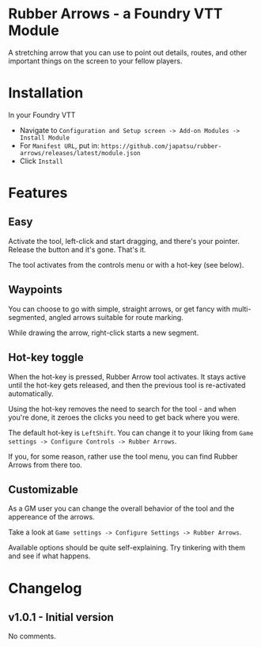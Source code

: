 # Rubber Arrows - a Foundry VTT Module

A stretching arrow that you can use to point out details, routes, and other important things on the screen to your fellow players.

# Installation

In your Foundry VTT 
- Navigate to `Configuration and Setup screen -> Add-on Modules -> Install Module`
- For `Manifest URL`, put in: `https://github.com/japatsu/rubber-arrows/releases/latest/module.json`
- Click `Install`

# Features

## Easy

Activate the tool, left-click and start dragging, and there's your pointer. Release the button and it's gone. That's it.

The tool activates from the controls menu or with a hot-key (see below).

## Waypoints

You can choose to go with simple, straight arrows, or get fancy with multi-segmented, angled arrows suitable for route marking.

While drawing the arrow, right-click starts a new segment. 

## Hot-key toggle

When the hot-key is pressed, Rubber Arrow tool activates. It stays active until the hot-key gets released, and then the previous tool is re-activated automatically. 

Using the hot-key removes the need to search for the tool - and when you're done, it zeroes the clicks you need to get back where you were.

The default hot-key is `LeftShift`. You can change it to your liking from `Game settings -> Configure Controls -> Rubber Arrows`.

If you, for some reason, rather use the tool menu, you can find Rubber Arrows from there too.

## Customizable

As a GM user you can change the overall behavior of the tool and the appereance of the arrows.

Take a look at `Game settings -> Configure Settings -> Rubber Arrows`. 

Available options should be quite self-explaining. Try tinkering with them and see if what happens.

# Changelog

## v1.0.1 - Initial version

No comments.
